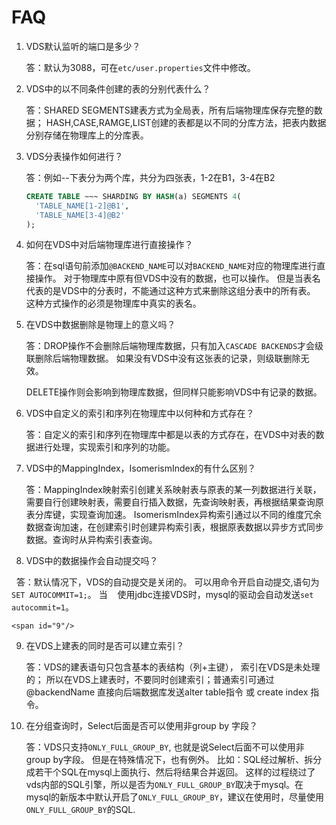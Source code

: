 # FAQ

1. VDS默认监听的端口是多少？ 
	
	答：默认为3088，可在`etc/user.properties`文件中修改。


2. VDS中的以不同条件创建的表的分别代表什么？

    答：SHARED SEGMENTS建表方式为全局表，所有后端物理库保存完整的数据；
        HASH,CASE,RAMGE,LIST创建的表都是以不同的分库方法，把表内数据分别存储在物理库上的分库表。
        
    <span id="3"/>
 
3. VDS分表操作如何进行？

    答：例如--下表分为两个库，共分为四张表，1-2在B1，3-4在B2
    ```sql
    CREATE TABLE ~~~ SHARDING BY HASH(a) SEGMENTS 4(
      'TABLE_NAME[1-2]@B1',
      'TABLE_NAME[3-4]@B2'
    );
    ``` 
    
    <span id="4"/>
        
4. 如何在VDS中对后端物理库进行直接操作？

    答：在sql语句前添加`@BACKEND_NAME`可以对`BACKEND_NAME`对应的物理库进行直接操作。
     对于物理库中原有但VDS中没有的数据，也可以操作。
     但是当表名代表的是VDS中的分表时，不能通过这种方式来删除这组分表中的所有表。
     这种方式操作的必须是物理库中真实的表名。

 	<span id="5"/> 
    
5. 在VDS中数据删除是物理上的意义吗？

    答：DROP操作不会删除后端物理库数据，只有加入`CASCADE BACKENDS`才会级联删除后端物理数据。
    如果没有VDS中没有这张表的记录，则级联删除无效。
    
    DELETE操作则会影响到物理库数据，但同样只能影响VDS中有记录的数据。
 
  	<span id="6"/>   
    
6. VDS中自定义的索引和序列在物理库中以何种和方式存在？

    答：自定义的索引和序列在物理库中都是以表的方式存在，在VDS中对表的数据进行处理，实现索引和序列的功能。
    
 	<span id="7"/>
 	   
7. VDS中的MappingIndex，IsomerismIndex的有什么区别？
   
    答：MappingIndex映射索引创建关系映射表与原表的某一列数据进行关联，需要自行创建映射表，需要自行插入数据，先查询映射表，再根据结果查询原表分库键，实现查询加速。
    IsomerismIndex异构索引通过以不同的维度冗余数据查询加速，在创建索引时创建异构索引表，根据原表数据以异步方式同步数据。查询时从异构索引表查询。
    
 	<span id="8"/>
 	   
8. VDS中的数据操作会自动提交吗？
    
   答：默认情况下，VDS的自动提交是关闭的。 可以用命令开启自动提交,语句为`SET AUTOCOMMIT=1;`。 当
    使用jdbc连接VDS时，mysql的驱动会自动发送`set autocommit=1`。
 
	<span id="9"/> 
	
9. 在VDS上建表的同时是否可以建立索引？

	答：VDS的建表语句只包含基本的表结构（列+主键）， 索引在VDS是未处理的； 所以在VDS上建表时，不要同时创建索引；普通索引可通过@backendName 直接向后端数据库发送alter table指令 或 create index 指令。 

	<span id="10"/>

10. 在分组查询时，Select后面是否可以使用非group by 字段？ 

	答：VDS只支持`ONLY_FULL_GROUP_BY`, 也就是说Select后面不可以使用非group by字段。 但是在特殊情况下，也有例外。 比如：SQL经过解析、拆分成若干个SQL在mysql上面执行、然后将结果合并返回。 这样的过程绕过了vds内部的SQL引擎，所以是否为`ONLY_FULL_GROUP_BY`取决于mysql。在mysql的新版本中默认开启了`ONLY_FULL_GROUP_BY`，建议在使用时，尽量使用`ONLY_FULL_GROUP_BY`的SQL.


    
    

    

    
